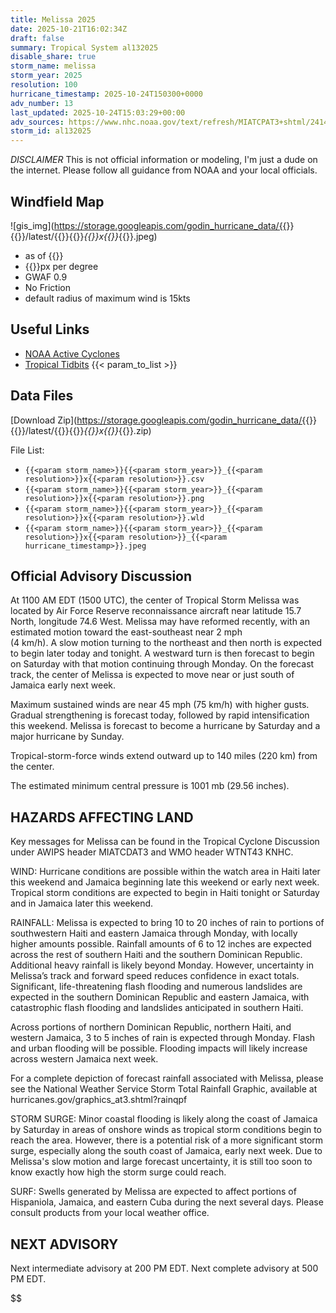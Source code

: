 ```yaml
---
title: Melissa 2025
date: 2025-10-21T16:02:34Z
draft: false
summary: Tropical System al132025
disable_share: true
storm_name: melissa
storm_year: 2025
resolution: 100
hurricane_timestamp: 2025-10-24T150300+0000
adv_number: 13
last_updated: 2025-10-24T15:03:29+00:00
adv_sources: https://www.nhc.noaa.gov/text/refresh/MIATCPAT3+shtml/241450.shtml;https://www.nhc.noaa.gov/refresh/graphics_at3+shtml/145429.shtml?cone
storm_id: al132025
---
```

*DISCLAIMER* This is not official information or modeling, I'm just a dude on the internet.  Please follow all guidance from NOAA and your local officials.

## Windfield Map
![gis_img](https://storage.googleapis.com/godin_hurricane_data/{{<param storm_name>}}{{<param storm_year>}}/latest/{{<param storm_name>}}{{<param storm_year>}}_{{<param resolution>}}x{{<param resolution>}}_{{<param hurricane_timestamp>}}.jpeg)

- as of {{<param last_updated>}}
- {{<param resolution>}}px per degree
- GWAF 0.9
- No Friction
- default radius of maximum wind is 15kts

## Useful Links
- [NOAA Active Cyclones](https://www.nhc.noaa.gov/)
- [Tropical Tidbits](https://www.tropicaltidbits.com/storminfo/)
{{< param_to_list >}}

## Data Files
[Download Zip](https://storage.googleapis.com/godin_hurricane_data/{{<param storm_name>}}{{<param storm_year>}}/latest/{{<param storm_name>}}{{<param storm_year>}}_{{<param resolution>}}x{{<param resolution>}}_{{<param hurricane_timestamp>}}.zip)

File List:
- `{{<param storm_name>}}{{<param storm_year>}}_{{<param resolution>}}x{{<param resolution>}}.csv`
- `{{<param storm_name>}}{{<param storm_year>}}_{{<param resolution>}}x{{<param resolution>}}.png`
- `{{<param storm_name>}}{{<param storm_year>}}_{{<param resolution>}}x{{<param resolution>}}.wld`
- `{{<param storm_name>}}{{<param storm_year>}}_{{<param resolution>}}x{{<param resolution>}}_{{<param hurricane_timestamp>}}.jpeg`


## Official Advisory Discussion
At 1100 AM EDT (1500 UTC), the center of Tropical Storm Melissa was 
located by Air Force Reserve reconnaissance aircraft near latitude 
15.7 North, longitude 74.6 West. Melissa may have reformed recently, 
with an estimated motion toward the east-southeast near 2 mph     
(4 km/h). A slow motion turning to the northeast and then north is 
expected to begin later today and tonight. A westward turn is then 
forecast to begin on Saturday with that motion continuing through 
Monday. On the forecast track, the center of Melissa is expected to 
move near or just south of Jamaica early next week.
 
Maximum sustained winds are near 45 mph (75 km/h) with higher gusts. 
Gradual strengthening is forecast today, followed by rapid 
intensification this weekend. Melissa is forecast to become a 
hurricane by Saturday and a major hurricane by Sunday.
 
Tropical-storm-force winds extend outward up to 140 miles (220 km)
from the center.
 
The estimated minimum central pressure is 1001 mb (29.56 inches).
 
 
HAZARDS AFFECTING LAND
----------------------
Key messages for Melissa can be found in the Tropical 
Cyclone Discussion under AWIPS header MIATCDAT3 and WMO header 
WTNT43 KNHC.
 
WIND: Hurricane conditions are possible within the watch area in
Haiti later this weekend and Jamaica beginning late this weekend or 
early next week. Tropical storm conditions are expected to begin 
in Haiti tonight or Saturday and in Jamaica later this weekend.
 
RAINFALL: Melissa is expected to bring 10 to 20 inches of rain to 
portions of southwestern Haiti and eastern Jamaica through Monday, 
with locally higher amounts possible. Rainfall amounts of 6 to 12 
inches are expected across the rest of southern Haiti and the 
southern Dominican Republic. Additional heavy rainfall is likely 
beyond Monday. However, uncertainty in Melissa’s track and forward 
speed reduces confidence in exact totals. Significant, 
life-threatening flash flooding and numerous landslides are expected 
in the southern Dominican Republic and eastern Jamaica, with 
catastrophic flash flooding and landslides anticipated in southern 
Haiti.

Across portions of northern Dominican Republic, northern Haiti, and 
western Jamaica, 3 to 5 inches of rain is expected through Monday. 
Flash and urban flooding will be possible. Flooding impacts will 
likely increase across western Jamaica next week.
 
For a complete depiction of forecast rainfall associated with
Melissa, please see the National Weather Service Storm Total
Rainfall Graphic, available at
hurricanes.gov/graphics_at3.shtml?rainqpf
 
STORM SURGE: Minor coastal flooding is likely along the coast of
Jamaica by Saturday in areas of onshore winds as tropical storm
conditions begin to reach the area.  However, there is a potential
risk of a more significant storm surge, especially along the south
coast of Jamaica, early next week.  Due to Melissa's slow motion and
large forecast uncertainty, it is still too soon to know exactly how
high the storm surge could reach.
 
SURF: Swells generated by Melissa are expected to affect portions
of Hispaniola, Jamaica, and eastern Cuba during the next several
days.  Please consult products from your local weather office.
 
 
NEXT ADVISORY
-------------
Next intermediate advisory at 200 PM EDT.
Next complete advisory at 500 PM EDT.
 
$$